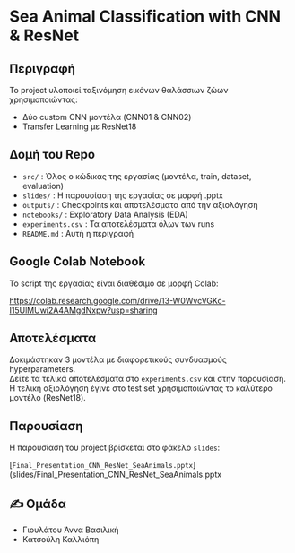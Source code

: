 # Sea Animal Classification with CNN & ResNet

## Περιγραφή
Το project υλοποιεί ταξινόμηση εικόνων θαλάσσιων ζώων χρησιμοποιώντας:
- Δύο custom CNN μοντέλα (CNN01 & CNN02)
- Transfer Learning με ResNet18

## Δομή του Repo

- `src/` : Όλος ο κώδικας της εργασίας (μοντέλα, train, dataset, evaluation)
- `slides/` : Η παρουσίαση της εργασίας σε μορφή .pptx
- `outputs/` : Checkpoints και αποτελέσματα από την αξιολόγηση
- `notebooks/` : Exploratory Data Analysis (EDA)
- `experiments.csv` : Τα αποτελέσματα όλων των runs
- `README.md` : Αυτή η περιγραφή

## Google Colab Notebook
Το script της εργασίας είναι διαθέσιμο σε μορφή Colab:

https://colab.research.google.com/drive/13-W0WvcVGKc-I15UlMUwi2A4AMgdNxpw?usp=sharing

## Αποτελέσματα
Δοκιμάστηκαν 3 μοντέλα με διαφορετικούς συνδυασμούς hyperparameters.  
Δείτε τα τελικά αποτελέσματα στο `experiments.csv` και στην παρουσίαση.
Η τελική αξιολόγηση έγινε στο test set χρησιμοποιώντας το καλύτερο μοντέλο (ResNet18).

## Παρουσίαση
Η παρουσίαση του project βρίσκεται στο φάκελο `slides`:

[`Final_Presentation_CNN_ResNet_SeaAnimals.pptx`](slides/Final_Presentation_CNN_ResNet_SeaAnimals.pptx

## ✍️ Ομάδα
- Γιουλάτου Άννα Βασιλική
- Κατσούλη Καλλιόπη
